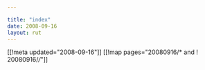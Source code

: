 ```yaml
---

title: "index"
date: 2008-09-16
layout: rut
---
```


[[!meta updated="2008-09-16"]]
[[!map pages="20080916/* and ! 20080916/*/*"]]
